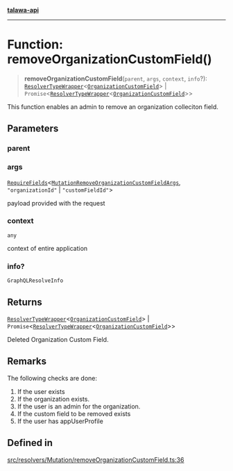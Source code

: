 [**talawa-api**](../../../../README.md)

***

# Function: removeOrganizationCustomField()

> **removeOrganizationCustomField**(`parent`, `args`, `context`, `info`?): [`ResolverTypeWrapper`](../../../../types/generatedGraphQLTypes/type-aliases/ResolverTypeWrapper.md)\<[`OrganizationCustomField`](../../../../types/generatedGraphQLTypes/type-aliases/OrganizationCustomField.md)\> \| `Promise`\<[`ResolverTypeWrapper`](../../../../types/generatedGraphQLTypes/type-aliases/ResolverTypeWrapper.md)\<[`OrganizationCustomField`](../../../../types/generatedGraphQLTypes/type-aliases/OrganizationCustomField.md)\>\>

This function enables an admin to remove an organization colleciton field.

## Parameters

### parent

### args

[`RequireFields`](../../../../types/generatedGraphQLTypes/type-aliases/RequireFields.md)\<[`MutationRemoveOrganizationCustomFieldArgs`](../../../../types/generatedGraphQLTypes/type-aliases/MutationRemoveOrganizationCustomFieldArgs.md), `"organizationId"` \| `"customFieldId"`\>

payload provided with the request

### context

`any`

context of entire application

### info?

`GraphQLResolveInfo`

## Returns

[`ResolverTypeWrapper`](../../../../types/generatedGraphQLTypes/type-aliases/ResolverTypeWrapper.md)\<[`OrganizationCustomField`](../../../../types/generatedGraphQLTypes/type-aliases/OrganizationCustomField.md)\> \| `Promise`\<[`ResolverTypeWrapper`](../../../../types/generatedGraphQLTypes/type-aliases/ResolverTypeWrapper.md)\<[`OrganizationCustomField`](../../../../types/generatedGraphQLTypes/type-aliases/OrganizationCustomField.md)\>\>

Deleted Organization Custom Field.

## Remarks

The following checks are done:
1. If the user exists
2. If the organization exists.
3. If the user is an admin for the organization.
4. If the custom field to be removed exists
5. If the user has appUserProfile

## Defined in

[src/resolvers/Mutation/removeOrganizationCustomField.ts:36](https://github.com/Suyash878/talawa-api/blob/e4413cec641a837926071678fed3c7f67234e31e/src/resolvers/Mutation/removeOrganizationCustomField.ts#L36)
